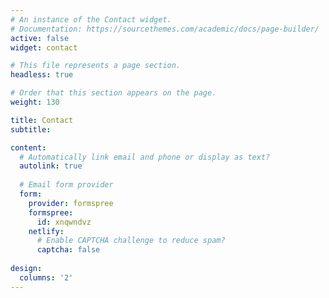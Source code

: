 ```yaml
---
# An instance of the Contact widget.
# Documentation: https://sourcethemes.com/academic/docs/page-builder/
active: false
widget: contact

# This file represents a page section.
headless: true

# Order that this section appears on the page.
weight: 130

title: Contact
subtitle:

content:
  # Automatically link email and phone or display as text?
  autolink: true
  
  # Email form provider
  form:
    provider: formspree
    formspree:
      id: xnqwndvz
    netlify: 
      # Enable CAPTCHA challenge to reduce spam?
      captcha: false
  
design:
  columns: '2'
---
```

